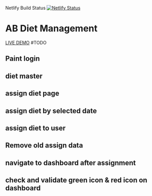 Netlify Build Status [![Netlify Status](https://api.netlify.com/api/v1/badges/39b8ac24-9fca-4790-bae0-80b32de2578e/deploy-status)](https://app.netlify.com/sites/kolhapurganeshdarshan/deploys)
# AB Diet Management
[LIVE DEMO](http://kopganeshmurti.in/)
#TODO
## Paint login
## diet master
## assign diet page
## assign diet by selected date
## assign diet to user
## Remove old assign data
## navigate to dashboard after assignment
## check and validate green icon & red icon on dashboard
## 
